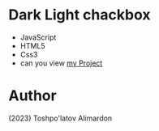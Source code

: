 # Dark Light chackbox
- JavaScript 
- HTML5
- Css3
- can you view [my Project](https://toshpulatovalimardon.github.io/Dark_Light_chackbox/)
# Author 
(2023) Toshpo'latov Alimardon
